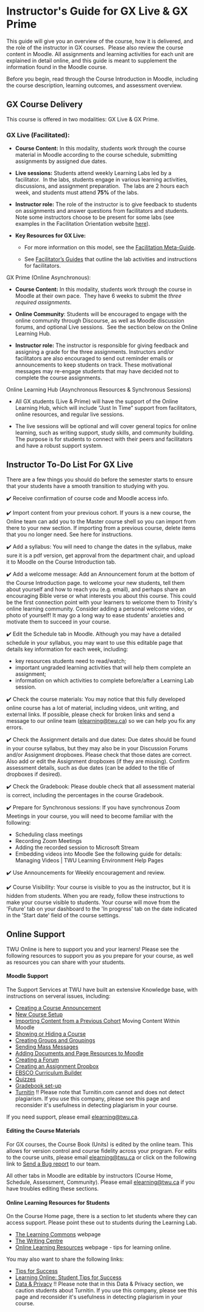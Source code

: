 # Instructor's Guide for GX Live & GX Prime

This guide will give you an overview of the course, how it is delivered, and the
role of the instructor in GX courses.  Please also review the course content in
Moodle. All assignments and learning activities for each unit are explained in
detail online, and this guide is meant to supplement the information found in
the Moodle course. 

Before you begin, read through the Course Introduction in Moodle, including the
course description, learning outcomes, and assessment overview.

## GX Course Delivery

This course is offered in two modalities: GX Live & GX Prime. 

### GX Live (Facilitated):

-   **Course Content:** In this modality, students work through the course
    material in Moodle according to the course schedule, submitting assignments
    by assigned due dates. 

-   **Live sessions:** Students attend weekly Learning Labs led by a
    facilitator.  In the labs, students engage in various learning activities,
    discussions, and assignment preparation.  The labs are 2 hours each week,
    and students must attend **75%** of the labs.  

-   **Instructor role:** The role of the instructor is to give feedback to
    students on assignments and answer questions from facilitators and students.
    Note some instructors choose to be present for some labs (see examples in
    the Facilitation Orientation website
    [here](https://twuonline.github.io/facilitation-meta-guide/#/orientation?id=interaction-with-the-instructors)).

-   **Key Resources for GX Live:**

    -   For more information on this model, see the [Facilitation
        Meta-Guide](https://twuonline.github.io/facilitation-meta-guide/#/orientation).

    -   See [Facilitator’s
        Guides](https://twuonline.github.io/facilitator-guides/#/) that outline
        the lab activities and instructions for facilitators.

GX Prime (Online Asynchronous):

-   **Course Content:** In this modality, students work through the course in
    Moodle at their own pace.  They have 6 weeks to submit the *three required
    assignments*.

-   **Online Community**: Students will be encouraged to engage with the online
    community through Discourse, as well as Moodle discussion forums, and
    optional Live sessions.  See the section below on the Online Learning Hub.

-   **Instructor role:** The instructor is responsible for giving feedback and
    assigning a grade for the three assignments. Instructors and/or facilitators
    are also encouraged to send out reminder emails or announcements to keep
    students on track. These motivational messages may re-engage students that
    may have decided not to complete the course assignments.

Online Learning Hub (Asynchronous Resources & Synchronous Sessions)

-   All GX students (Live & Prime) will have the support of the Online Learning
    Hub, which will include “Just In Time” support from facilitators, online
    resources, and regular live sessions.  

-   The live sessions will be optional and will cover general topics for online
    learning, such as writing support, study skills, and community building. The
    purpose is for students to connect with their peers and facilitators and
    have a robust support system.


## Instructor To-Do List For GX Live

There are a few things you should do before the semester starts to ensure that your students have a smooth transition to studying with you.  

✔️ Receive confirmation of course code and Moodle access info.

✔️ Import content from your previous cohort. If yours is a new course, the Online team can add you to the Master course shell so you can import from there to your new section. If importing from a previous course, delete items that you no longer need. See here for instructions.

✔️ Add a syllabus: You will need to change the dates in the syllabus, make sure it is a pdf version, get approval from the department chair, and upload it to Moodle on the Course Introduction tab.

✔️ Add a welcome message: Add an Announcement forum at the bottom of the Course Introduction page. to welcome your new students, tell them about yourself and how to reach you (e.g. email), and perhaps share an encouraging Bible verse or what interests you about this course. This could be the first connection point with your learners to welcome them to Trinity's online learning community. 
Consider adding a personal welcome video, or photo of yourself! It may go a long way to ease students' anxieties and motivate them to succeed in your course. 

✔️ Edit the Schedule tab in Moodle.  Although you may have a detailed schedule in your syllabus, you may want to use this editable page that details key information for each week, including:  
- key resources students need to read/watch;  
- important ungraded learning activities that will help them complete an assignment;
- information on which activities to complete before/after a Learning Lab session.

✔️ Check the course materials: You may notice that this fully developed online course has a lot of material, including videos, unit writing, and external links. If possible, please check for broken links and send a message to our online team (elearning@twu.ca) so we can help you fix any errors.

✔️ Check the Assignment details and due dates: Due dates should be found in your course syllabus, but they may also be in your Discussion Forums and/or Assignment dropboxes. Please check that those dates are correct. Also add or edit the Assignment dropboxes (if they are missing). Confirm assessment details, such as due dates (can be added to the title of dropboxes if desired).

✔️ Check the Gradebook: Please double check that all assessment material is correct, including the percentages in the course Gradebook.

✔️ Prepare for Synchronous sessions: If you have synchronous Zoom Meetings in your course, you will need to become familiar with the following:
- Scheduling class meetings
- Recording Zoom Meetings
- Adding the recorded session to Microsoft Stream
- Embedding videos into Moodle See the following guide for details: Managing Videos | TWU Learning Environment Help Pages
  
✔️ Use Announcements for Weekly encouragement and review.

✔️ Course Visibility: Your course is visible to you as the instructor, but it is hidden from students. When you are ready, follow these instructions to make your course visible to students. Your course will move from the 'Future' tab on your dashboard to the 'In progress' tab on the date indicated in the 'Start date' field of the course settings.




## Online Support
TWU Online is here to support you and your learners! Please see the following resources to support you as you prepare for your course, as well as resources you can share with your students.

#### Moodle Support 

The Support Services at TWU have built an extensive Knowledge base, with instructions on serveral issues, including: 
-  [Creating a Course Announcement](https://trinitywestern.teamdynamix.com/TDClient/1904/Portal/KB/ArticleDet?ID=147930) 
-  [New Course Setup](https://trinitywestern.teamdynamix.com/TDClient/1904/Portal/KB/ArticleDet?ID=141403)
- [Importing Content from a Previous Cohort](https://trinitywestern.teamdynamix.com/TDClient/1904/Portal/KB/ArticleDet?ID=45140)
Moving Content Within Moodle
- [Showing or Hiding a Course](https://trinitywestern.teamdynamix.com/TDClient/1904/Portal/KB/ArticleDet?ID=141405)
-  [Creating Groups and Groupings](https://trinitywestern.teamdynamix.com/TDClient/1904/Portal/KB/ArticleDet?ID=26495)
- [Sending Mass Messages](https://trinitywestern.teamdynamix.com/TDClient/1904/Portal/KB/ArticleDet?ID=141489)
- [Adding Documents and Page Resources to Moodle](https://trinitywestern.teamdynamix.com/TDClient/1904/Portal/KB/ArticleDet?ID=24318)
- [Creating a Forum](https://trinitywestern.teamdynamix.com/TDClient/1904/Portal/KB/ArticleDet?ID=23923)
- [Creating an Assignment Dropbox](https://trinitywestern.teamdynamix.com/TDClient/1904/Portal/KB/ArticleDet?ID=24622)
- [EBSCO Curriculum Builder](https://trinitywestern.teamdynamix.com/TDClient/1904/Portal/KB/ArticleDet?ID=141525)
- [Quizzes](https://trinitywestern.teamdynamix.com/TDClient/1904/Portal/KB/?CategoryID=22750)  
- [Gradebook set-up](https://trinitywestern.teamdynamix.com/TDClient/1904/Portal/KB/?CategoryID=22747)
- [Turnitin](https://trinitywestern.teamdynamix.com/TDClient/1904/Portal/KB/ArticleDet?ID=141526)
!! Please note that Turnitin.com cannot and does not detect plagiarism. If you use this company, please see this page and reconsider it's usefulness in detecting plagiarism in your course.

If you need support, please email [elearning@twu.ca](mailto:elearning@twu.ca).  



#### Editing the Course Materials 

For GX courses, the Course Book (Units) is edited by the online team. This allows for version control and course fidelity across your program. For edits to the course units, please email elearning@twu.ca or click on the following link to [Send a Bug report](https://github.com/TWUOnline/bug-tracking/issues/new?assignees=cmadland%2C+kmarjanovic%2C+MeeksonHundoo&labels=bug&template=bug_report.md&title=) to our team.

All other tabs in Moodle are editable by instructors (Course Home, Schedule, Assessment, Community). Please email elearning@twu.ca if you have troubles editing these sections.


#### Online Learning Resources for Students 

On the Course Home page, there is a section to let students where they can access support.  Please point these out to students during the Learning Lab. 
  - [The Learning Commons](https://learningcommons.twu.ca/) webpage
  - [The Writing Centre](https://www.twu.ca/academics/academic-professional-support/learning-commons/writing-centre)
  - [Online Learning Resources](https://www.twu.ca/academics/academic-support/online-learning-resources) webpage - tips for learning online. 

You may also want to share the following links:
- [Tips for Success](https://www.twu.ca/academics/academic-support/online-learning-resources/online-learning-environment/tips-success)
- [Learning Online: Student Tips for Success](https://vimeo.com/493206161)
- [Data & Privacy](https://www.twu.ca/academics/academic-support/online-learning-resources/online-learning-environment/data-privacy)
!! Please note that in this Data & Privacy section, we caution students about Turnitin. If you use this company, please see this page and reconsider it's usefulness in detecting plagiarism in your course.




